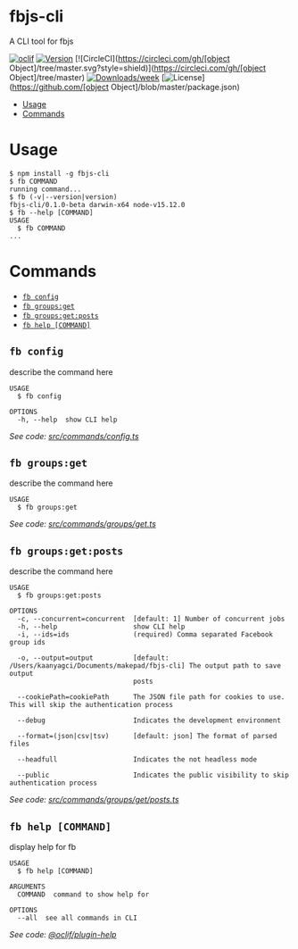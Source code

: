 fbjs-cli
========

A CLI tool for fbjs

[![oclif](https://img.shields.io/badge/cli-oclif-brightgreen.svg)](https://oclif.io)
[![Version](https://img.shields.io/npm/v/fbjs-cli.svg)](https://npmjs.org/package/fbjs-cli)
[![CircleCI](https://circleci.com/gh/[object Object]/tree/master.svg?style=shield)](https://circleci.com/gh/[object Object]/tree/master)
[![Downloads/week](https://img.shields.io/npm/dw/fbjs-cli.svg)](https://npmjs.org/package/fbjs-cli)
[![License](https://img.shields.io/npm/l/fbjs-cli.svg)](https://github.com/[object Object]/blob/master/package.json)

<!-- toc -->
* [Usage](#usage)
* [Commands](#commands)
<!-- tocstop -->
# Usage
<!-- usage -->
```sh-session
$ npm install -g fbjs-cli
$ fb COMMAND
running command...
$ fb (-v|--version|version)
fbjs-cli/0.1.0-beta darwin-x64 node-v15.12.0
$ fb --help [COMMAND]
USAGE
  $ fb COMMAND
...
```
<!-- usagestop -->
# Commands
<!-- commands -->
* [`fb config`](#fb-config)
* [`fb groups:get`](#fb-groupsget)
* [`fb groups:get:posts`](#fb-groupsgetposts)
* [`fb help [COMMAND]`](#fb-help-command)

## `fb config`

describe the command here

```
USAGE
  $ fb config

OPTIONS
  -h, --help  show CLI help
```

_See code: [src/commands/config.ts](https://github.com/Makepad-fr/fbjs-cli/blob/v0.1.0-beta/src/commands/config.ts)_

## `fb groups:get`

describe the command here

```
USAGE
  $ fb groups:get
```

_See code: [src/commands/groups/get.ts](https://github.com/Makepad-fr/fbjs-cli/blob/v0.1.0-beta/src/commands/groups/get.ts)_

## `fb groups:get:posts`

describe the command here

```
USAGE
  $ fb groups:get:posts

OPTIONS
  -c, --concurrent=concurrent  [default: 1] Number of concurrent jobs
  -h, --help                   show CLI help
  -i, --ids=ids                (required) Comma separated Facebook group ids

  -o, --output=output          [default: /Users/kaanyagci/Documents/makepad/fbjs-cli] The output path to save output
                               posts

  --cookiePath=cookiePath      The JSON file path for cookies to use. This will skip the authentication process

  --debug                      Indicates the development environment

  --format=(json|csv|tsv)      [default: json] The format of parsed files

  --headfull                   Indicates the not headless mode

  --public                     Indicates the public visibility to skip authentication process
```

_See code: [src/commands/groups/get/posts.ts](https://github.com/Makepad-fr/fbjs-cli/blob/v0.1.0-beta/src/commands/groups/get/posts.ts)_

## `fb help [COMMAND]`

display help for fb

```
USAGE
  $ fb help [COMMAND]

ARGUMENTS
  COMMAND  command to show help for

OPTIONS
  --all  see all commands in CLI
```

_See code: [@oclif/plugin-help](https://github.com/oclif/plugin-help/blob/v3.2.2/src/commands/help.ts)_
<!-- commandsstop -->
